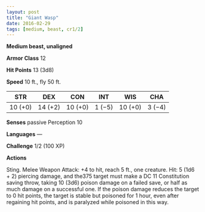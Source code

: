 ```yaml
---
layout: post
title: "Giant Wasp"
date: 2016-02-29
tags: [medium, beast, cr1/2]
---
```


**Medium beast, unaligned**

**Armor Class** 12

**Hit Points** 13 (3d8)

**Speed** 10 ft., fly 50 ft.

|   STR   |   DEX   |   CON   |   INT   |   WIS   |   CHA   |
|:-----:|:-----:|:-----:|:-----:|:-----:|:-----:|
| 10 (+0) | 14 (+2) | 10 (+0) | 1 (−5) | 10 (+0) | 3 (−4) |

**Senses** passive Perception 10 

**Languages** — 

**Challenge** 1/2 (100 XP) 

**Actions**

Sting. Melee Weapon Attack: +4 to hit, reach 5 ft., one creature. Hit: 5 (1d6 + 2) piercing damage, and the375 target must make a DC 11 Constitution saving throw, taking 10 (3d6) poison damage on a failed save, or half as much damage on a successful one. If the poison damage reduces the target to 0 hit points, the target is stable but poisoned for 1 hour, even after regaining hit points, and is paralyzed while poisoned in this way.